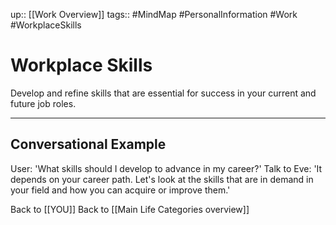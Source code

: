 up:: [[Work Overview]]
tags:: #MindMap #PersonalInformation #Work #WorkplaceSkills

# Workplace Skills

Develop and refine skills that are essential for success in your current and future job roles.

---
## Conversational Example
User: 'What skills should I develop to advance in my career?'
Talk to Eve: 'It depends on your career path. Let's look at the skills that are in demand in your field and how you can acquire or improve them.'

Back to [[YOU]]
Back to [[Main Life Categories overview]]